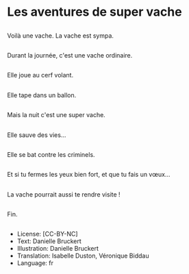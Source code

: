 # Les aventures de super vache

##
Voilà une vache.
La vache est sympa.

##
Durant la journée, c'est
une vache ordinaire.

##
Elle joue au cerf volant.

##
Elle tape dans un
ballon.

##
Mais la nuit c'est une
super vache.

##
Elle sauve des vies...

##
Elle se bat contre les
criminels.

##
Et si tu fermes les yeux bien fort, et que tu fais un vœux...

##
La vache pourrait aussi te rendre visite !

##
Fin.

##
* License: [CC-BY-NC]
* Text: Danielle Bruckert
* Illustration: Danielle Bruckert
* Translation: Isabelle Duston, Véronique Biddau
* Language: fr
